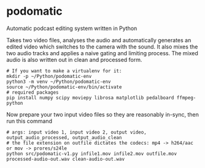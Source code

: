 # podomatic
Automatic podcast editing system written in Python

Takes two video files, analyses the audio and automatically generates an edited video which switches to the camera with the sound. It also mixes the two audio tracks and applies a naive gating and limiting process. The mixed audio is also written out in clean and processed form. 

```
# If you want to make a virtualenv for it: 
mkdir -p ~/Python/podomatic-env
python3 -m venv ~/Python/podomatic-env
source ~/Python/podomatic-env/bin/activate
# required packages
pip install numpy scipy moviepy librosa matplotlib pedalboard ffmpeg-python 
```

Now prepare your two input video files so they are reasonably in-sync, then run this command 

```
# args: input video 1, input video 2, output video, output_audio_processed, output_audio_clean
# the file extension on outfile dictates the codecs: mp4 -> h264/aac or mov -> prores/s24le
python src/podomatic-v1.py infile1.mov infile2.mov outfile.mov processed-audio-out.wav clean-audio-out.wav
```
 


